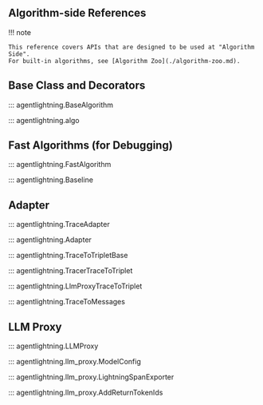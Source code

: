 ## Algorithm-side References

!!! note

    This reference covers APIs that are designed to be used at "Algorithm Side".
    For built-in algorithms, see [Algorithm Zoo](./algorithm-zoo.md).

## Base Class and Decorators

::: agentlightning.BaseAlgorithm

::: agentlightning.algo

## Fast Algorithms (for Debugging)

::: agentlightning.FastAlgorithm

::: agentlightning.Baseline

## Adapter

::: agentlightning.TraceAdapter

::: agentlightning.Adapter

::: agentlightning.TraceToTripletBase

::: agentlightning.TracerTraceToTriplet

::: agentlightning.LlmProxyTraceToTriplet

::: agentlightning.TraceToMessages

## LLM Proxy

::: agentlightning.LLMProxy

::: agentlightning.llm_proxy.ModelConfig

::: agentlightning.llm_proxy.LightningSpanExporter

::: agentlightning.llm_proxy.AddReturnTokenIds
